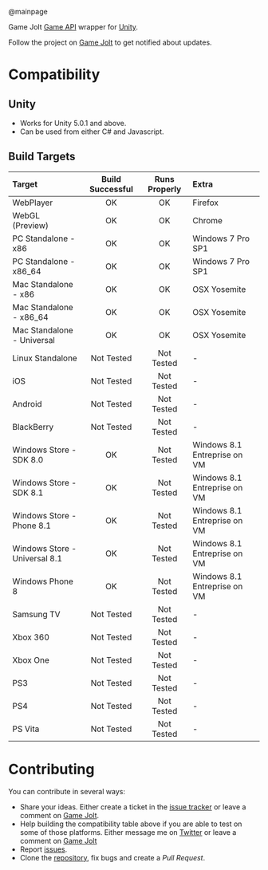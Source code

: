 @mainpage

Game Jolt [Game API](http://gamejolt.com/api/doc/game/) wrapper for [Unity](http://unity3d.com/).

Follow the project on [Game Jolt](http://gamejolt.com/games/unity-api/15887) to get notified about updates.
# Compatibility

## Unity

- Works for Unity 5.0.1 and above.
- Can be used from either C# and Javascript.

## Build Targets

Target | Build Successful | Runs Properly | Extra
:--- | :---: | :---: | :---
WebPlayer | OK | OK | Firefox
WebGL (Preview) | OK | OK | Chrome
PC Standalone - x86 | OK | OK | Windows 7 Pro SP1
PC Standalone - x86_64 | OK | OK | Windows 7 Pro SP1
Mac Standalone - x86 | OK | OK | OSX Yosemite
Mac Standalone - x86_64 | OK | OK | OSX Yosemite
Mac Standalone - Universal | OK | OK | OSX Yosemite
Linux Standalone | Not Tested | Not Tested | -
iOS | Not Tested | Not Tested | -
Android | Not Tested | Not Tested | -
BlackBerry | Not Tested | Not Tested | -
Windows Store - SDK 8.0 | OK | Not Tested | Windows 8.1 Entreprise on VM
Windows Store - SDK 8.1 | OK | Not Tested | Windows 8.1 Entreprise on VM
Windows Store - Phone 8.1 | OK | Not Tested | Windows 8.1 Entreprise on VM
Windows Store - Universal 8.1 | OK | Not Tested | Windows 8.1 Entreprise on VM
Windows Phone 8 | OK | Not Tested | Windows 8.1 Entreprise on VM
Samsung TV | Not Tested | Not Tested | -
Xbox 360 | Not Tested | Not Tested | -
Xbox One | Not Tested | Not Tested | -
PS3 | Not Tested | Not Tested | -
PS4 | Not Tested | Not Tested | -
PS Vita | Not Tested | Not Tested | -

# Contributing

You can contribute in several ways:
- Share your ideas. Either create a ticket in the [issue tracker](https://github.com/InfectedBytes/gj-unity-api/issues) or leave a comment on [Game Jolt](http://gamejolt.com/games/unity-api/15887).
- Help building the compatibility table above if you are able to test on some of those platforms. Either message me on [Twitter](https://twitter.com/infected_bytes) or leave a comment on [Game Jolt](http://gamejolt.com/games/unity-api/15887)
- Report [issues](https://github.com/InfectedBytes/gj-unity-api/issues).
- Clone the [repository](https://github.com/InfectedBytes/gj-unity-api), fix bugs and create a *Pull Request*.
